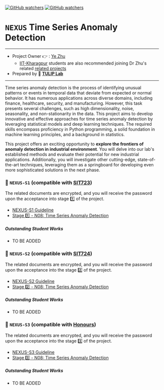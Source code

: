 [![GitHub watchers](https://img.shields.io/badge/tulip--lab-Open--Projects-brightgreen)](../README.md)
[![GitHub watchers](https://img.shields.io/badge/Module-NEXUS-orange)](https://github.com/tulip-lab#runner-nexus-research-training)

# `NEXUS` Time Series Anomaly Detection

---
- Project Owner :point_right: : [Ye Zhu](https://www.tulip.org.au/members/)
  - [IIT-Kharagpur](https://www.iitkgp.ac.in/) students are also recommended joining Dr Zhu's related [related projects](https://github.com/IIT-intern)
- Prepared by :tulip: **[TULIP Lab](https://www.tulip.org.au/members)**
---

Time series anomaly detection is the process of identifying unusual patterns or events in temporal data that deviate from expected or normal behavior. It has numerous applications across diverse domains, including finance, healthcare, security, and manufacturing. However, this task presents several challenges, such as high dimensionality, noise, seasonality, and non-stationarity in the data. This project aims to develop innovative and effective approaches for time series anomaly detection by leveraging statistical models and deep learning techniques. The required skills encompass proficiency in Python programming, a solid foundation in machine learning principles, and a background in statistics.

This project offers an exciting opportunity to **explore the frontiers of anomaly detection in industrial environment**. You will delve into our lab's established methods and evaluate their potential for new industrial applications. Additionally, you will investigate other cutting-edge, state-of-the-art techniques, leveraging them as a springboard for developing even more sophisticated solutions in the next phase.

### :notebook_with_decorative_cover: `NEXUS-S1` (compatible with [SIT723](https://www.deakin.edu.au/courses/unit?unit=SIT723))

The related documents are encrypted, and you will receive the password upon the acceptance into stage :one: of the project. 

- [NEXUS-S1 Guideline](https://github.com/tulip-lab/handouts/blob/main/nexus/Nexus-S1.pdf) 
- [Stage :one: - N08: Time Series Anomaly Detection](https://github.com/tulip-lab/handouts/blob/main/nexus/N08-S1.pdf) 

##### Outstanding Student Works

- TO BE ADDED

### :notebook_with_decorative_cover: `NEXUS-S2` (compatible with [SIT724](https://www.deakin.edu.au/courses/unit?unit=SIT724))


The related documents are encrypted, and you will receive the password upon the acceptance into the stage :two: of the project. 

- [NEXUS-S2 Guideline](https://github.com/tulip-lab/handouts/blob/main/nexus/Nexus-S2.pdf) 
- [Stage :two: - N08: Time Series Anomaly Detection](https://github.com/tulip-lab/handouts/blob/main/nexus/N08-S2.pdf) 

##### Outstanding Student Works

- TO BE ADDED


### :notebook_with_decorative_cover: `NEXUS-S3` (compatible with [Honours](https://www.deakin.edu.au/course/bachelor-information-technology-honours))


The related documents are encrypted, and you will receive the password upon the acceptance into the stage :three: of the project. 

- [NEXUS-S3 Guideline](https://github.com/tulip-lab/handouts/blob/main/nexus/Nexus-S3.pdf) 
- [Stage :three: - N08: Time Series Anomaly Detection](https://github.com/tulip-lab/handouts/blob/main/nexus/N08-S3.pdf) 

##### Outstanding Student Works

- TO BE ADDED
